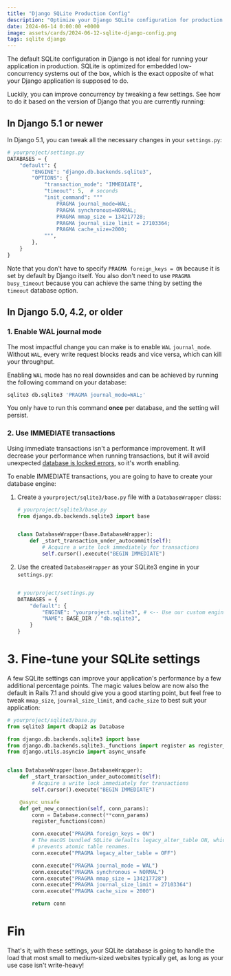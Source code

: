 ```yaml
---
title: "Django SQLite Production Config"
description: "Optimize your Django SQLite configuration for production."
date: 2024-06-14 0:00:00 +0000
image: assets/cards/2024-06-12-sqlite-django-config.png
tags: sqlite django
---
```


The default SQLite configuration in Django is not ideal for running your application in production. SQLite is optimized for embedded low-concurrency systems out of the box, which is the exact opposite of what your Django application is supposed to do.

Luckily, you can improve concurrency by tweaking a few settings. See how to do it based on the version of Django that you are currently running:

<!-- 

# Use `django-sqlite-engine`

`django-sqlite-engine` comes preconfigured with defaults that should work for most web apps.

1. Install through PyPI:

    ```bash
    pip install django-sqlite-engine
    ```

2. Configure in your `DATABASES`:

    ```python
    # yourproject/settings.py
    DATABASES = {
        "default": {
            "ENGINE": "django_sqlite_engine", # <-- Use custom engine with predefined defaults
            "NAME": BASE_DIR / "db.sqlite3",
        }
    }
    ```
-->

## In Django 5.1 or newer

In Django 5.1, you can tweak all the necessary changes in your `settings.py`:

```python
# yourproject/settings.py
DATABASES = {
    "default": {
        "ENGINE": "django.db.backends.sqlite3",
        "OPTIONS": {
            "transaction_mode": "IMMEDIATE",
            "timeout": 5,  # seconds
            "init_command": """
                PRAGMA journal_mode=WAL;
                PRAGMA synchronous=NORMAL;
                PRAGMA mmap_size = 134217728;
                PRAGMA journal_size_limit = 27103364;
                PRAGMA cache_size=2000;
            """,
        },
    }
}
```

Note that you don't have to specify `PRAGMA foreign_keys = ON` because it is set by default by Django itself. You also don't need to use `PRAGMA busy_timeout` because you can achieve the same thing by setting the `timeout` database option.


## In Django 5.0, 4.2, or older

### 1. Enable WAL journal mode

The most impactful change you can make is to enable `WAL` `journal_mode`. Without `WAL`, every write request blocks reads and vice versa, which can kill your throughput.

Enabling `WAL` mode has no real downsides and can be achieved by running the following command on your database:

```bash
sqlite3 db.sqlite3 'PRAGMA journal_mode=WAL;'
```

You only have to run this command **once** per database, and the setting will persist.

### 2. Use IMMEDIATE transactions

Using immediate transactions isn't a performance improvement. It will decrease your performance when running transactions, but it will avoid unexpected [database is locked errors](/django-sqlite-dblock#cause-2-writes-after-reads-in-transactions), so it's worth enabling.

To enable IMMEDIATE transactions, you are going to have to create your database engine:

1. Create a `yourproject/sqlite3/base.py` file with a `DatabaseWrapper` class:

    ```python
    # yourproject/sqlite3/base.py
    from django.db.backends.sqlite3 import base


    class DatabaseWrapper(base.DatabaseWrapper):
        def _start_transaction_under_autocommit(self):
            # Acquire a write lock immediately for transactions
            self.cursor().execute("BEGIN IMMEDIATE")
    ```

2. Use the created `DatabaseWrapper` as your SQLite3 engine in your `settings.py`:

    ```python

    # yourproject/settings.py
    DATABASES = {
        "default": {
            "ENGINE": "yourproject.sqlite3", # <-- Use our custom engine
            "NAME": BASE_DIR / "db.sqlite3",
        }
    }
    ```

# 3. Fine-tune your SQLite settings

A few SQLite settings can improve your application's performance by a few additional percentage points. The magic values below are now also the default in Rails 7.1 and should give you a good starting point, but feel free to tweak `mmap_size`, `journal_size_limit`, and `cache_size` to best suit your application:

```python
# yourproject/sqlite3/base.py
from sqlite3 import dbapi2 as Database

from django.db.backends.sqlite3 import base
from django.db.backends.sqlite3._functions import register as register_functions
from django.utils.asyncio import async_unsafe


class DatabaseWrapper(base.DatabaseWrapper):
    def _start_transaction_under_autocommit(self):
        # Acquire a write lock immediately for transactions
        self.cursor().execute("BEGIN IMMEDIATE")

    @async_unsafe
    def get_new_connection(self, conn_params):
        conn = Database.connect(**conn_params)
        register_functions(conn)

        conn.execute("PRAGMA foreign_keys = ON")
        # The macOS bundled SQLite defaults legacy_alter_table ON, which
        # prevents atomic table renames.
        conn.execute("PRAGMA legacy_alter_table = OFF")

        conn.execute("PRAGMA journal_mode = WAL")
        conn.execute("PRAGMA synchronous = NORMAL")
        conn.execute("PRAGMA mmap_size = 134217728")
        conn.execute("PRAGMA journal_size_limit = 27103364")
        conn.execute("PRAGMA cache_size = 2000")

        return conn

```


# Fin

That's it; with these settings, your SQLite database is going to handle the load that most small to medium-sized websites typically get, as long as your use case isn't write-heavy!
